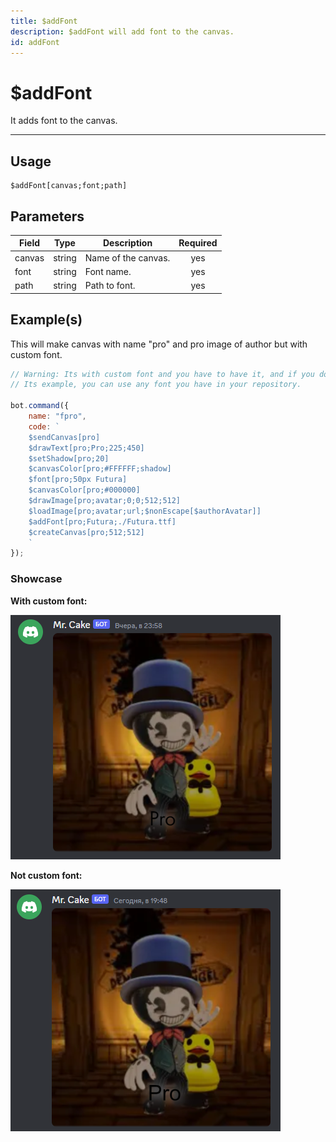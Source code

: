 ```yaml
---
title: $addFont
description: $addFont will add font to the canvas.
id: addFont
---
```


# $addFont

It adds font to the canvas.

---

## Usage

```
$addFont[canvas;font;path]
```

## Parameters

| Field | Type | Description | Required |
| ----- | ---- | ----------- | :------: |
| canvas | string | Name of the canvas. | yes |
| font | string | Font name. | yes |
| path | string | Path to font. | yes |

## Example(s)

This will make canvas with name "pro" and pro image of author but with custom font.

```js
// Warning: Its with custom font and you have to have it, and if you dont have it wont work.
// Its example, you can use any font you have in your repository.

bot.command({
    name: "fpro",
    code: `
    $sendCanvas[pro]
    $drawText[pro;Pro;225;450]
    $setShadow[pro;20]
    $canvasColor[pro;#FFFFFF;shadow]
    $font[pro;50px Futura]
    $canvasColor[pro;#000000]
    $drawImage[pro;avatar;0;0;512;512]
    $loadImage[pro;avatar;url;$nonEscape[$authorAvatar]]
    $addFont[pro;Futura;./Futura.ttf]
    $createCanvas[pro;512;512]
    `
});
``` 

### Showcase

**With custom font:**

![](img/fpro.png)

**Not custom font:**

![](img/pro.png)